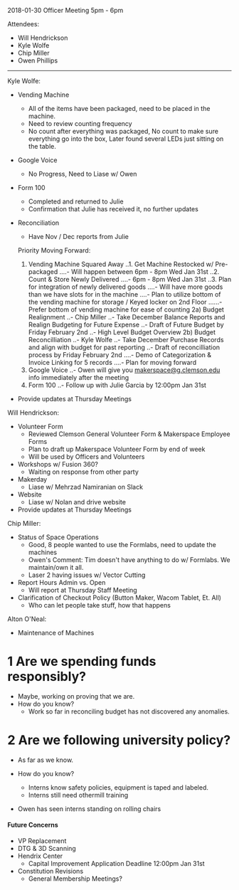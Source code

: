 2018-01-30 Officer Meeting
5pm - 6pm

Attendees:
  - Will Hendrickson
  - Kyle Wolfe
  - Chip Miller
  - Owen Phillips
  
----
  
Kyle Wolfe:
- Vending Machine
  - All of the items have been packaged, need to be placed in the machine.
  - Need to review counting frequency
  - No count after everything was packaged, No count to make sure everything go into the box, Later found several LEDs just sitting on the table.
- Google Voice
  - No Progress, Need to Liase w/ Owen
- Form 100
  - Completed and returned to Julie
  - Confirmation that Julie has received it, no further updates
- Reconciliation
  - Have Nov / Dec reports from Julie
  
  Priority Moving Forward:
  1. Vending Machine Squared Away
  ..1. Get Machine Restocked w/ Pre-packaged
  ....- Will happen between 6pm - 8pm Wed Jan 31st
  ..2. Count & Store Newly Delivered
  ....- 6pm - 8pm Wed Jan 31st
  ..3. Plan for integration of newly delivered goods
  ....- Will have more goods than we have slots for in the machine
  ....- Plan to utilize bottom of the vending machine for storage / Keyed locker on 2nd Floor
  ......- Prefer bottom of vending machine for ease of counting
  2a) Budget Realignment
  ..- Chip Miller
  ..- Take December Balance Reports and Realign Budgeting for Future Expense
  ..- Draft of Future Budget by Friday February 2nd
  ..- High Level Budget Overview
  2b) Budget Reconcilliation
  ..- Kyle Wolfe
  ..- Take December Purchase Records and align with budget for past reporting
  ..- Draft of reconcilliation process by Friday February 2nd
  ....- Demo of Categorization & Invoice Linking for 5 records
  ....- Plan for moving forward
  3) Google Voice
  ..- Owen will give you makerspace@g.clemson.edu info immediately after the meeting
  4) Form 100
  ..- Follow up with Julie Garcia by 12:00pm Jan 31st
    
- Provide updates at Thursday Meetings

Will Hendrickson:
- Volunteer Form
  - Reviewed Clemson General Volunteer Form & Makerspace Employee Forms
  - Plan to draft up Makerspace Volunteer Form by end of week
  - Will be used by Officers and Volunteers
- Workshops w/ Fusion 360?
  - Waiting on response from other party
- Makerday
  - Liase w/ Mehrzad Namiranian on Slack
- Website
  - Liase w/ Nolan and drive website
- Provide updates at Thursday Meetings

Chip Miller:
- Status of Space Operations
  - Good, 8 people wanted to use the Formlabs, need to update the machines
  - Owen's Comment: Tim doesn't have anything to do w/ Formlabs. We maintain/own it all.
  - Laser 2 having issues w/ Vector Cutting
- Report Hours Admin vs. Open
  - Will report at Thursday Staff Meeting
- Clarification of Checkout Policy (Button Maker, Wacom Tablet, Et. All)
  - Who can let people take stuff, how that happens

Alton O'Neal:
- Maintenance of Machines

# 1 Are we spending funds responsibly?
- Maybe, working on proving that we are.
- How do you know?
  - Work so far in reconciling budget has not discovered any anomalies.
# 2 Are we following university policy?
- As far as we know.
- How do you know?
  - Interns know safety policies, equipment is taped and labeled.
  - Interns still need othermill training

- Owen has seen interns standing on rolling chairs

#### Future Concerns
- VP Replacement
- DTG & 3D Scanning
- Hendrix Center
  - Capital Improvement Application Deadline 12:00pm Jan 31st
- Constitution Revisions
  - General Membership Meetings?
